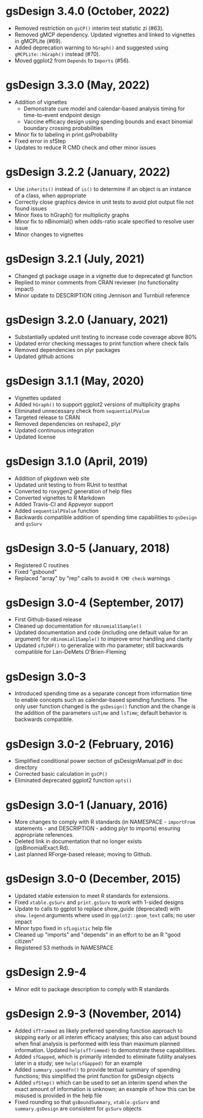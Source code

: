 # gsDesign 3.4.0 (October, 2022)

- Removed restriction on `gsCP()` interim test statistic zi (#63).
- Removed gMCP dependency. Updated vignettes and linked to vignettes in gMCPLite (#69).
- Added deprecation warning to `hGraph()` and suggested using `gMCPLite::hGraph()` instead (#70).
- Moved ggplot2 from `Depends` to `Imports` (#56).

# gsDesign 3.3.0 (May, 2022)

- Addition of vignettes
  - Demonstrate cure model and calendar-based analysis timing for time-to-event endpoint design
  - Vaccine efficacy design using spending bounds and exact binomial boundary crossing probabilities
- Minor fix to labeling in print.gsProbability
- Fixed error in sfStep
- Updates to reduce R CMD check and other minor issues 

# gsDesign 3.2.2 (January, 2022)

- Use `inherits()` instead of `is()` to determine if an object is an instance of a class, when appropriate
- Correctly close graphics device in unit tests to avoid plot output file not found issues
- Minor fixes to hGraph() for multiplicity graphs
- Minor fix to nBinomial() when odds-ratio scale specified to resolve user issue
- Minor changes to vignettes

# gsDesign 3.2.1 (July, 2021)

- Changed gt package usage in a vignette due to deprecated gt function
- Replied to minor comments from CRAN reviewer (no functionality impact)
- Minor update to DESCRIPTION citing Jennison and Turnbull reference

# gsDesign 3.2.0 (January, 2021)

- Substantially updated unit testing to increase code coverage above 80%
- Updated error checking messages to print function where check fails
- Removed dependencies on plyr packages
- Updated github actions 
 
# gsDesign 3.1.1 (May, 2020)

- Vignettes updated
- Added `hGraph()` to support ggplot2 versions of multiplicity graphs
- Eliminated unnecessary check from `sequentialPValue`
- Targeted release to CRAN
- Removed dependencies on reshape2, plyr
- Updated continuous integration
- Updated license

# gsDesign 3.1.0 (April, 2019)

- Addition of pkgdown web site
- Updated unit testing to from RUnit to testthat
- Converted to roxygen2 generation of help files
- Converted vignettes to R Markdown
- Added Travis-CI and Appveyor support
- Added `sequentialPValue` function
- Backwards compatible addition of spending time capabilities to `gsDesign` and `gsSurv`

# gsDesign 3.0-5 (January, 2018)

- Registered C routines
- Fixed "gsbound"
- Replaced "array" by "rep" calls to avoid `R CMD check` warnings

# gsDesign 3.0-4 (September, 2017)

- First Github-based release
- Cleaned up documentation for `nBinomial1Sample()`
- Updated documentation and code (including one default value for an argument) for `nBinomial1Sample()` to improve error handling and clarity 
- Updated `sfLDOF()` to generalize with rho parameter; still backwards compatible for Lan-DeMets O'Brien-Fleming

# gsDesign 3.0-3

- Introduced spending time as a separate concept from information time to enable concepts such as calendar-based spending functions. The only user function changed is the `gsDesign()` function and the change is the addition of the parameters `usTime` and `lsTime`; default behavior is backwards compatible.

# gsDesign 3.0-2 (February, 2016)

- Simplified conditional power section of gsDesignManual.pdf in doc directory
- Corrected basic calculation in `gsCP()`
- Eliminated deprecated ggplot2 function `opts()`

# gsDesign 3.0-1 (January, 2016)

- More changes to comply with R standards (in NAMESPACE - `importFrom` statements - and DESCRIPTION - adding plyr to imports) ensuring appropriate references.
- Deleted link in documentation that no longer exists (gsBinomialExact.Rd).
- Last planned RForge-based release; moving to Github.

# gsDesign 3.0-0 (December, 2015)

- Updated xtable extension to meet R standards for extensions. 
- Fixed `xtable.gsSurv` and `print.gsSurv` to work with 1-sided designs
- Update to calls to ggplot to replace show_guide (deprecated) with `show.legend` arguments where used in `ggplot2::geom_text` calls; no user impact
- Minor typo fixed in `sfLogistic` help file
- Cleaned up "imports" and "depends" in an effort to be an R "good citizen"
- Registered S3 methods in NAMESPACE

# gsDesign 2.9-4

- Minor edit to package description to comply with R standards

# gsDesign 2.9-3 (November, 2014)

- Added `sfTrimmed` as likely preferred spending function approach to skipping early or all interim efficacy analyses; this also can adjust bound when final analysis is performed with less than maximum planned information. Updated `help(sfTrimmed)` to demonstrate these capabilities.
- Added `sfGapped`, which is primarily intended to eliminate futility analyses later in a study; see `help(sfGapped)` for an example
- Added `summary.spendfn()` to provide textual summary of spending functions; this simplified the print function for gsDesign objects
- Added `sfStep()` which can be used to set an interim spend when the exact amount of information is unknown; an example of how this can be misused is provided in the help file
- Fixed rounding so that `gsBoundSummary`, `xtable.gsSurv` and `summary.gsDesign` are consistent for `gsSurv` objects
